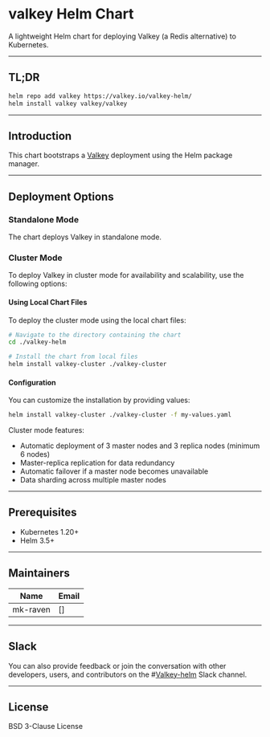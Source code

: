 # valkey Helm Chart

A lightweight Helm chart for deploying Valkey (a Redis alternative) to Kubernetes.

---

## TL;DR

```bash
helm repo add valkey https://valkey.io/valkey-helm/
helm install valkey valkey/valkey
```

---

## Introduction

This chart bootstraps a [Valkey](https://valkey.io) deployment using the Helm package manager.

---
## Deployment Options

### Standalone Mode
The chart deploys Valkey in standalone mode.

### Cluster Mode
To deploy Valkey in cluster mode for availability and scalability, use the following options:

#### Using Local Chart Files
To deploy the cluster mode using the local chart files:

```bash
# Navigate to the directory containing the chart
cd ./valkey-helm

# Install the chart from local files
helm install valkey-cluster ./valkey-cluster
```

#### Configuration
You can customize the installation by providing values:

```bash
helm install valkey-cluster ./valkey-cluster -f my-values.yaml
```

Cluster mode features:
- Automatic deployment of 3 master nodes and 3 replica nodes (minimum 6 nodes)
- Master-replica replication for data redundancy
- Automatic failover if a master node becomes unavailable
- Data sharding across multiple master nodes

---

## Prerequisites

* Kubernetes 1.20+
* Helm 3.5+

---

## Maintainers

| Name     | Email         |
| -------- | ------------- |
| mk-raven | \[] |

---

## Slack
You can also provide feedback or join the conversation with other developers, users, and contributors on the #[Valkey-helm](https://valkey-oss-developer.slack.com/archives/C09JZ6N2AAV) Slack channel. 

---
## License

BSD 3-Clause License
